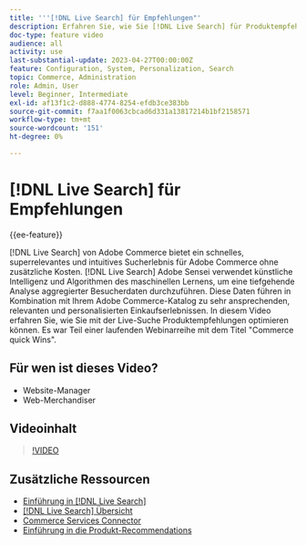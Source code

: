```yaml
---
title: '''[!DNL Live Search] für Empfehlungen"'
description: Erfahren Sie, wie Sie [!DNL Live Search] für Produktempfehlungen an Ihren Store und sorgen für hochinteressante, relevante und personalisierte Einkaufserlebnisse.
doc-type: feature video
audience: all
activity: use
last-substantial-update: 2023-04-27T00:00:00Z
feature: Configuration, System, Personalization, Search
topic: Commerce, Administration
role: Admin, User
level: Beginner, Intermediate
exl-id: af13f1c2-d888-4774-8254-efdb3ce383bb
source-git-commit: f7aa1f0063cbcad6d331a13817214b1bf2158571
workflow-type: tm+mt
source-wordcount: '151'
ht-degree: 0%

---
```


# [!DNL Live Search] für Empfehlungen

{{ee-feature}}

[!DNL Live Search] von Adobe Commerce bietet ein schnelles, superrelevantes und intuitives Sucherlebnis für Adobe Commerce ohne zusätzliche Kosten. [!DNL Live Search] Adobe Sensei verwendet künstliche Intelligenz und Algorithmen des maschinellen Lernens, um eine tiefgehende Analyse aggregierter Besucherdaten durchzuführen. Diese Daten führen in Kombination mit Ihrem Adobe Commerce-Katalog zu sehr ansprechenden, relevanten und personalisierten Einkaufserlebnissen. In diesem Video erfahren Sie, wie Sie mit der Live-Suche Produktempfehlungen optimieren können. Es war Teil einer laufenden Webinarreihe mit dem Titel &quot;Commerce quick Wins&quot;.

## Für wen ist dieses Video?

- Website-Manager
- Web-Merchandiser

## Videoinhalt

>[!VIDEO](https://video.tv.adobe.com/v/3412586?quality=12&learn=on)


## Zusätzliche Ressourcen

- [Einführung in [!DNL Live Search]](https://experienceleague.adobe.com/docs/commerce-learn/tutorials/marketing/live-search.html)
- [[!DNL Live Search] Übersicht](https://experienceleague.adobe.com/docs/commerce-merchant-services/live-search/overview.html)
- [Commerce Services Connector](https://experienceleague.adobe.com/docs/commerce-merchant-services/user-guides/integration-services/saas.html)
- [Einführung in die Produkt-Recommendations](https://experienceleague.adobe.com/docs/commerce-merchant-services/product-recommendations/overview.html)
